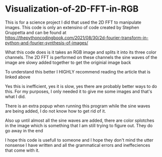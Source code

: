 # Visualization-of-2D-FFT-in-RGB
This is for a science project I did that used the 2D FFT to manipulate images. This code is only an extensino of code created by Stephen Gruppetta and can be found at https://thepythoncodingbook.com/2021/08/30/2d-fourier-transform-in-python-and-fourier-synthesis-of-images/

What this code does is it takes an RGB image and splits it into its three color channels. The 2D FFT is performed on these channels the sine waves of the image are slowy added together to get the originial image back

To understand this better I HIGHLY recommend reading the article that is linked above

Yes this is inefficient, yes it is slow, yes there are probably better ways to do this. For my purposes, I only needed it to give me some images and that's what I did.

There is an extra popup when running this program while the sine waves are being added, I do not know how to get rid of it.

Also up until almost all the sine waves are added, there are color splotches in the image which is something that I am still trying to figure out. They do go away in the end

I hope this code is usefull to someone and I hope they don't mind the utter nonsense I have written and all the grammatical errors and ineffeciences that come with it.
